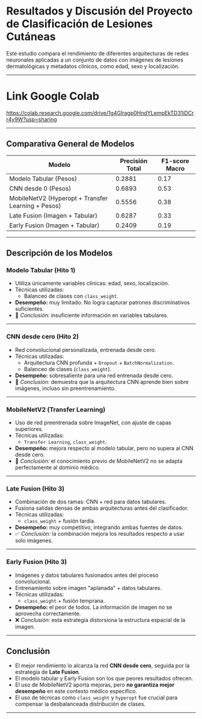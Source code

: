 # Resultados y Discusión del Proyecto de Clasificación de Lesiones Cutáneas

Este estudio compara el rendimiento de diferentes arquitecturas de redes neuronales aplicadas a un conjunto de datos con imágenes de lesiones dermatológicas y metadatos clínicos, como edad, sexo y localización.

---

# Link Google Colab

https://colab.research.google.com/drive/1g4Glragp0HndYLempEkTD31iDCrr4y9W?usp=sharing

---

## Comparativa General de Modelos

| Modelo                          | Precisión Total | F1-score Macro |
|--------------------------------|------------------|----------------|
| Modelo Tabular (Pesos)   | 0.2881           | 0.17           |
| CNN desde 0 (Pesos)        | 0.6893           | 0.53           |
| MobileNetV2 (Hyperopt + Transfer Learning + Pesos) | 0.5556       | 0.38           |
| Late Fusion (Imagen + Tabular) | 0.6287           | 0.33           |
| Early Fusion (Imagen + Tabular) | 0.2409          | 0.19           |

---

## Descripción de los Modelos

### Modelo Tabular (Hito 1)
- Utiliza únicamente variables clínicas: edad, sexo, localización.
- Técnicas utilizadas:
  - Balanceo de clases con `class_weight`.
- **Desempeño:** muy limitado. No logra capturar patrones discriminativos suficientes.  
- 🔻 *Conclusión:* insuficiente información en variables tabulares.

---

### CNN desde cero (Hito 2)
- Red convolucional personalizada, entrenada desde cero.
- Técnicas utilizadas:
  - Arquitectura CNN profunda + `Dropout` + `BatchNormalization`.
  - Balanceo de clases (`class_weight`).
- **Desempeño:** sobresaliente para una red entrenada desde cero.
- 🔼 *Conclusión:* demuestra que la arquitectura CNN aprende bien sobre imágenes, incluso sin preentrenamiento.

---

### MobileNetV2 (Transfer Learning)
- Uso de red preentrenada sobre ImageNet, con ajuste de capas superiores.
- Técnicas utilizadas:
  - `Transfer Learning`, `class_weight`.
- **Desempeño:** mejora respecto al modelo tabular, pero no supera al CNN desde cero.
- 🔁 *Conclusión:* el conocimiento previo de MobileNetV2 no se adapta perfectamente al dominio médico.

---

### Late Fusion (Hito 3)
- Combinación de dos ramas: CNN + red para datos tabulares.
- Fusiona salidas densas de ambas arquitecturas antes del clasificador.
- Técnicas utilizadas:
  - `class_weight` + fusión tardía.
- **Desempeño:** muy competitivo, integrando ambas fuentes de datos.
- ✅ *Conclusión:* la combinación mejora los resultados respecto a usar solo imágenes.

---

### Early Fusion (Hito 3)
- Imágenes y datos tabulares fusionados antes del proceso convolucional.
- Entrenamiento sobre imagen "aplanada" + datos tabulares.
- Técnicas utilizadas:
  - `class_weight` + fusión temprana.
- **Desempeño:** el peor de todos. La información de imagen no se aprovecha correctamente.
- ❌ *Conclusión:* esta estrategia distorsiona la estructura espacial de la imagen.

---

## Conclusiòn

- El mejor rendimiento lo alcanza la red **CNN desde cero**, seguida por la estrategia de **Late Fusion**.
- El modelo tabular y Early Fusion son los que peores resultados ofrecen.
- El uso de MobileNetV2 aporta mejoras, pero **no garantiza mejor desempeño** en este contexto médico específico.
- El uso de técnicas como `class_weight` y `hyperopt` fue crucial para compensar la desbalanceada distribución de clases.

---
